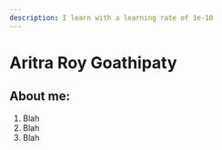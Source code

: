 ```yaml
---
description: I learn with a learning rate of 1e-10
---
```


# Aritra Roy Goathipaty

## About me:

1. Blah
2. Blah
3. Blah

